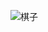 ![棋子](https://user-images.githubusercontent.com/55586349/115344244-abfa0400-a1df-11eb-8f6a-22c1d8944a47.png)
